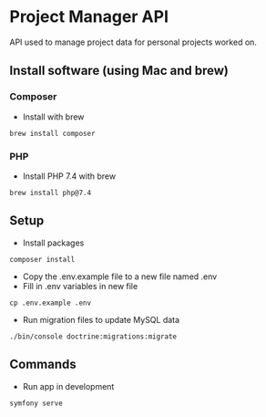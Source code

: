 
# Project Manager API

API used to manage project data for personal projects worked on.

## Install software (using Mac and brew)

### Composer
- Install with brew
```
brew install composer
```
### PHP
- Install PHP 7.4 with brew
```
brew install php@7.4
```
## Setup 
- Install packages
```
composer install
```
- Copy the .env.example file to a new file named .env
- Fill in .env variables in new file
```
cp .env.example .env
```
- Run migration files to update MySQL data
```
./bin/console doctrine:migrations:migrate 
```
## Commands
- Run app in development
```
symfony serve
```
